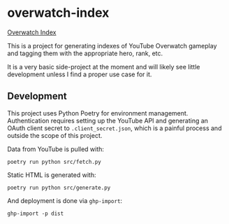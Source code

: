 # overwatch-index

[Overwatch Index](https://seanson.github.com/overwatch-index)

This is a project for generating indexes of YouTube Overwatch gameplay and tagging them with the appropriate hero, rank, etc.

It is a very basic side-project at the moment and will likely see little development unless I find a proper use case for it.


## Development

This project uses Python Poetry for environment management.
Authentication requires setting up the YouTube API and generating an OAuth client secret  to `.client_secret.json`, which is a painful process and outside the scope of this project.

Data from YouTube is pulled with:

``` shell
poetry run python src/fetch.py
```

Static HTML is generated with:

``` shell
poetry run python src/generate.py
```

And deployment is done via `ghp-import`:

``` shell
ghp-import -p dist
```
